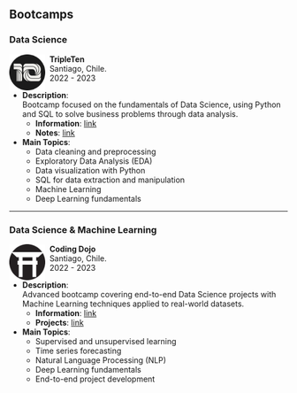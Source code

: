 ## Bootcamps

### Data Science  

<p>
<img src="../../images/about_me/tripleten.png" alt="TripleTen Logo"
style="float:left; width:65px; height:65px;">
<span style="vertical-align:bottom">
&nbsp <strong>TripleTen</strong> <br>
&nbsp Santiago, Chile. <br>
&nbsp 2022 - 2023
</span>
</p>

- **Description**:  
Bootcamp focused on the fundamentals of Data Science, using Python and SQL to solve business problems through data analysis.
    - **Information**: [link](https://cdn2.codingdojo.com/files/data_science_course_packet.pdf)  
    - **Notes**: [link](https://github.com/fralfaro/CodingDojo-Data-Course)
- **Main Topics**:
    - Data cleaning and preprocessing  
    - Exploratory Data Analysis (EDA)  
    - Data visualization with Python  
    - SQL for data extraction and manipulation  
    - Machine Learning  
    - Deep Learning fundamentals 



---

### Data Science & Machine Learning  

<p>
<img src="../../images/about_me/cd_03.png" alt="Coding Dojo Logo"
style="float:left; width:65px; height:65px;">
<span style="vertical-align:bottom">
&nbsp <strong>Coding Dojo</strong> <br>
&nbsp Santiago, Chile. <br>
&nbsp 2022 - 2023
</span>
</p>

- **Description**:  
Advanced bootcamp covering end-to-end Data Science projects with Machine Learning techniques applied to real-world datasets.
    - **Information**: [link](https://tripleten.com/data-science/)  
    - **Projects**: [link](https://github.com/fralfaro/Practicum-Projects)
- **Main Topics**:
    - Supervised and unsupervised learning  
    - Time series forecasting  
    - Natural Language Processing (NLP)  
    - Deep Learning fundamentals  
    - End-to-end project development  
  


